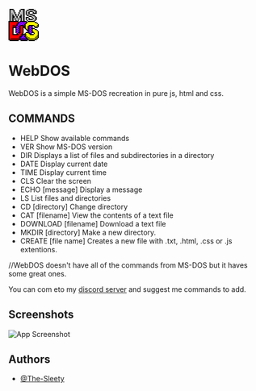 ![Logo](./msdos.png)


# WebDOS

WebDOS is a simple MS-DOS recreation in pure js, html and css.

## COMMANDS


- HELP                       Show available commands 
- VER                        Show MS-DOS version 
- DIR                        Displays a list of files and subdirectories in a directory 
- DATE                       Display current date 
- TIME                       Display current time 
- CLS                        Clear the screen 
- ECHO [message]             Display a message 
- LS                         List files and directories 
- CD [directory]             Change directory 
- CAT [filename]             View the contents of a text file 
- DOWNLOAD [filename]        Download a text file 
- MKDIR [directory]          Make a new directory. 
- CREATE [file name]         Creates a new file with .txt, .html, .css or .js extentions.

//WebDOS doesn't have all of the commands from MS-DOS but it haves some great ones.

You can com eto my [discord server](https://discord.gg/ZAhjZnCUbd) and suggest me commands to add.

## Screenshots

![App Screenshot]()


## Authors

- [@The-Sleety](https://github.com/The-Sleety)
